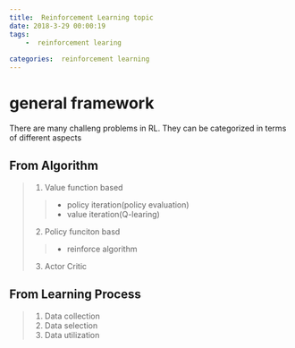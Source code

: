 ```yaml
---
title:  Reinforcement Learning topic 
date: 2018-3-29 00:00:19
tags:
    -  reinforcement learing
  
categories:  reinforcement learning
---
```

 
 # general framework
 There are many challeng problems in RL. They can be categorized in terms of different aspects
 
 ## From Algorithm 
> 1. Value function based
>  >  - policy iteration(policy evaluation)
>  >  - value iteration(Q-learing)
>  2. Policy funciton basd
>  > - reinforce algorithm
> 3. Actor Critic

## From Learning Process

 >  1. Data collection
 >  2. Data selection
 >  3. Data utilization 